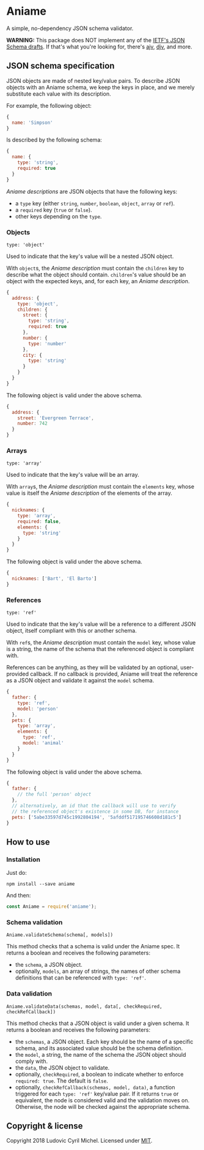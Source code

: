 # Aniame

A simple, no-dependency JSON schema validator.

**WARNING:** This package does NOT implement any of the [IETF's JSON Schema drafts](http://json-schema.org/). If that's what you're looking for, there's [ajv](https://github.com/epoberezkin/ajv), [djv](https://github.com/korzio/djv), and more.

## JSON schema specification

JSON objects are made of nested key/value pairs. To describe JSON objects with an Aniame schema, we keep the keys in place, and we merely substitute each value with its description.

For example, the following object:

```javascript
{
  name: 'Simpson'
}
```

Is described by the following schema:

```javascript
{
  name: {
    type: 'string',
    required: true
  }
}
```

_Aniame descriptions_ are JSON objects that have the following keys:

* a `type` key (either `string`, `number`, `boolean`, `object`, `array` or `ref`).
* a `required` key (`true` or `false`).
* other keys depending on the `type`.

### Objects

`type: 'object'`

Used to indicate that the key's value will be a nested JSON object. 

With `object`s, the _Aniame description_ must contain the `children` key to describe what the object should contain. `children`'s value should be an object with the expected keys, and, for each key, an _Aniame description_.

```javascript
{
  address: {
    type: 'object',
    children: {
      street: {
        type: 'string',
        required: true
      },
      number: {
        type: 'number'
      },
      city: {
        type: 'string'
      }
    }
  }
}
```

The following object is valid under the above schema.

```javascript
{
  address: {
    street: 'Evergreen Terrace',
    number: 742
  }
}
```

### Arrays

`type: 'array'`

Used to indicate that the key's value will be an array. 

With `array`s, the _Aniame description_ must contain the `elements` key, whose value is itself the _Aniame description_ of the elements of the array.

```javascript
{
  nicknames: {
    type: 'array',
    required: false,
    elements: {
      type: 'string'
    }
  }
}
```

The following object is valid under the above schema.

```javascript
{
  nicknames: ['Bart', 'El Barto']
}
```

### References

`type: 'ref'`

Used to indicate that the key's value will be a reference to a different JSON object, itself compliant with this or another schema. 

With `ref`s, the _Aniame description_ must contain the `model` key, whose value is a string, the name of the schema that the referenced object is compliant with.

References can be anything, as they will be validated by an optional, user-provided callback. If no callback is provided, Aniame will treat the reference as a JSON object and validate it against the `model` schema.

```javascript
{
  father: {
    type: 'ref',
    model: 'person'
  },
  pets: {
    type: 'array',
    elements: {
      type: 'ref',
      model: 'animal'
    }
  }
}
```

The following object is valid under the above schema.

```javascript
{
  father: {
    // the full 'person' object
  },
  // alternatively, an id that the callback will use to verify
  // the referenced object's existence in some DB, for instance
  pets: ['5abe33597d745c1992804194', '5afddf517195746608d181c5']
}
```

## How to use

### Installation

Just do:

```shell
npm install --save aniame
```

And then:

```javascript
const Aniame = require('aniame');
```

### Schema validation

`Aniame.validateSchema(schema[, models])`

This method checks that a schema is valid under the Aniame spec. It returns a boolean and receives the following parameters:

* the `schema`, a JSON object.
* optionally, `models`, an array of strings, the names of other schema definitions that can be referenced with `type: 'ref'`.

### Data validation 

`Aniame.validateData(schemas, model, data[, checkRequired, checkRefCallback])`

This method checks that a JSON object is valid under a given schema. It returns a boolean and receives the following parameters:

* the `schemas`, a JSON object. Each key should be the name of a specific schema, and its associated value should be the schema definition.
* the `model`, a string, the name of the schema the JSON object should comply with.
* the `data`, the JSON object to validate.
* optionally, `checkRequired`, a boolean to indicate whether to enforce `required: true`. The default is `false`.
* optionally, `checkRefCallback(schemas, model, data)`, a function triggered for each `type: 'ref'` key/value pair. If it returns `true` or equivalent, the node is considered valid and the validation moves on. Otherwise, the node will be checked against the appropriate schema.

## Copyright & license

Copyright 2018 Ludovic Cyril Michel. Licensed under [MIT](https://github.com/tenatek/aniame/blob/master/LICENSE).